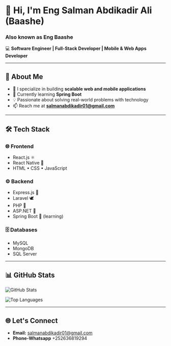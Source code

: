 # 👋 Hi, I'm Eng Salman Abdikadir Ali (Baashe)

### Also known as **Eng Baashe**

💻 **Software Engineer | Full-Stack Developer | Mobile & Web Apps Developer**

---

## 🚀 About Me
- 🔭 I specialize in building **scalable web and mobile applications**
- 🌱 Currently learning **Spring Boot**
- 💡 Passionate about solving real-world problems with technology
- 📫 Reach me at **salmanabdikadir01@gmail.com**

---

## 🛠️ Tech Stack

### 🌐 Frontend
- React.js ⚛️  
- React Native 📱  
- HTML • CSS • JavaScript  

### ⚙️ Backend
- Express.js 🚀  
- Laravel 🕊️  
- PHP 🐘  
- ASP.NET 💼  
- Spring Boot 🌱 (learning)

### 🗄️ Databases
- MySQL  
- MongoDB  
- SQL Server  

---

## 📊 GitHub Stats
![GitHub Stats](https://github-readme-stats.vercel.app/api?username=EngBaashe&show_icons=true&theme=radical)

![Top Languages](https://github-readme-stats.vercel.app/api/top-langs/?username=EngBaashe&layout=compact&theme=radical)

---

## 🌐 Let's Connect
- **Email:** salmanabdikadir01@gmail.com
- **Phone-Whatsapp** +252636819294
